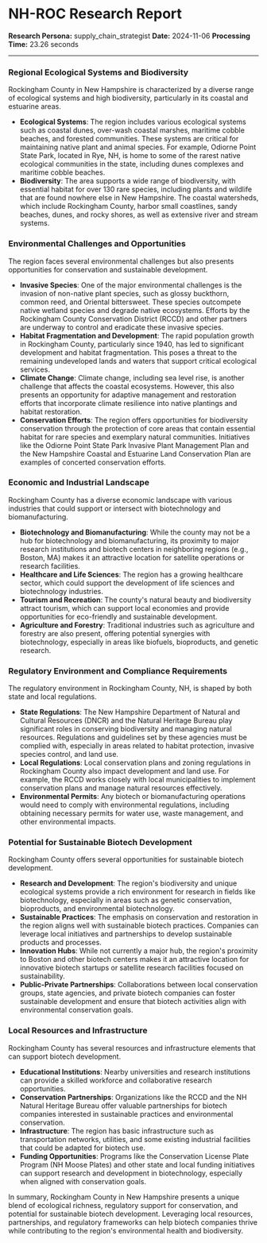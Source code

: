 # NH-ROC Research Report

**Research Persona:** supply_chain_strategist
**Date:** 2024-11-06
**Processing Time:** 23.26 seconds

---

### Regional Ecological Systems and Biodiversity

Rockingham County in New Hampshire is characterized by a diverse range of ecological systems and high biodiversity, particularly in its coastal and estuarine areas.

- **Ecological Systems**: The region includes various ecological systems such as coastal dunes, over-wash coastal marshes, maritime cobble beaches, and forested communities. These systems are critical for maintaining native plant and animal species. For example, Odiorne Point State Park, located in Rye, NH, is home to some of the rarest native ecological communities in the state, including dunes complexes and maritime cobble beaches.
- **Biodiversity**: The area supports a wide range of biodiversity, with essential habitat for over 130 rare species, including plants and wildlife that are found nowhere else in New Hampshire. The coastal watersheds, which include Rockingham County, harbor small coastlines, sandy beaches, dunes, and rocky shores, as well as extensive river and stream systems.

### Environmental Challenges and Opportunities

The region faces several environmental challenges but also presents opportunities for conservation and sustainable development.

- **Invasive Species**: One of the major environmental challenges is the invasion of non-native plant species, such as glossy buckthorn, common reed, and Oriental bittersweet. These species outcompete native wetland species and degrade native ecosystems. Efforts by the Rockingham County Conservation District (RCCD) and other partners are underway to control and eradicate these invasive species.
- **Habitat Fragmentation and Development**: The rapid population growth in Rockingham County, particularly since 1940, has led to significant development and habitat fragmentation. This poses a threat to the remaining undeveloped lands and waters that support critical ecological services.
- **Climate Change**: Climate change, including sea level rise, is another challenge that affects the coastal ecosystems. However, this also presents an opportunity for adaptive management and restoration efforts that incorporate climate resilience into native plantings and habitat restoration.
- **Conservation Efforts**: The region offers opportunities for biodiversity conservation through the protection of core areas that contain essential habitat for rare species and exemplary natural communities. Initiatives like the Odiorne Point State Park Invasive Plant Management Plan and the New Hampshire Coastal and Estuarine Land Conservation Plan are examples of concerted conservation efforts.

### Economic and Industrial Landscape

Rockingham County has a diverse economic landscape with various industries that could support or intersect with biotechnology and biomanufacturing.

- **Biotechnology and Biomanufacturing**: While the county may not be a hub for biotechnology and biomanufacturing, its proximity to major research institutions and biotech centers in neighboring regions (e.g., Boston, MA) makes it an attractive location for satellite operations or research facilities.
- **Healthcare and Life Sciences**: The region has a growing healthcare sector, which could support the development of life sciences and biotechnology industries.
- **Tourism and Recreation**: The county's natural beauty and biodiversity attract tourism, which can support local economies and provide opportunities for eco-friendly and sustainable development.
- **Agriculture and Forestry**: Traditional industries such as agriculture and forestry are also present, offering potential synergies with biotechnology, especially in areas like biofuels, bioproducts, and genetic research.

### Regulatory Environment and Compliance Requirements

The regulatory environment in Rockingham County, NH, is shaped by both state and local regulations.

- **State Regulations**: The New Hampshire Department of Natural and Cultural Resources (DNCR) and the Natural Heritage Bureau play significant roles in conserving biodiversity and managing natural resources. Regulations and guidelines set by these agencies must be complied with, especially in areas related to habitat protection, invasive species control, and land use.
- **Local Regulations**: Local conservation plans and zoning regulations in Rockingham County also impact development and land use. For example, the RCCD works closely with local municipalities to implement conservation plans and manage natural resources effectively.
- **Environmental Permits**: Any biotech or biomanufacturing operations would need to comply with environmental regulations, including obtaining necessary permits for water use, waste management, and other environmental impacts.

### Potential for Sustainable Biotech Development

Rockingham County offers several opportunities for sustainable biotech development.

- **Research and Development**: The region's biodiversity and unique ecological systems provide a rich environment for research in fields like biotechnology, especially in areas such as genetic conservation, bioproducts, and environmental biotechnology.
- **Sustainable Practices**: The emphasis on conservation and restoration in the region aligns well with sustainable biotech practices. Companies can leverage local initiatives and partnerships to develop sustainable products and processes.
- **Innovation Hubs**: While not currently a major hub, the region's proximity to Boston and other biotech centers makes it an attractive location for innovative biotech startups or satellite research facilities focused on sustainability.
- **Public-Private Partnerships**: Collaborations between local conservation groups, state agencies, and private biotech companies can foster sustainable development and ensure that biotech activities align with environmental conservation goals.

### Local Resources and Infrastructure

Rockingham County has several resources and infrastructure elements that can support biotech development.

- **Educational Institutions**: Nearby universities and research institutions can provide a skilled workforce and collaborative research opportunities.
- **Conservation Partnerships**: Organizations like the RCCD and the NH Natural Heritage Bureau offer valuable partnerships for biotech companies interested in sustainable practices and environmental conservation.
- **Infrastructure**: The region has basic infrastructure such as transportation networks, utilities, and some existing industrial facilities that could be adapted for biotech use.
- **Funding Opportunities**: Programs like the Conservation License Plate Program (NH Moose Plates) and other state and local funding initiatives can support research and development in biotechnology, especially when aligned with conservation goals.

In summary, Rockingham County in New Hampshire presents a unique blend of ecological richness, regulatory support for conservation, and potential for sustainable biotech development. Leveraging local resources, partnerships, and regulatory frameworks can help biotech companies thrive while contributing to the region's environmental health and biodiversity.